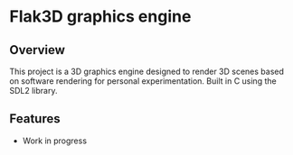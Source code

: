 # Flak3D graphics engine

## Overview

This project is a 3D graphics engine designed to render 3D scenes based on software rendering for personal experimentation. Built in C using the SDL2 library.

## Features

- Work in progress
